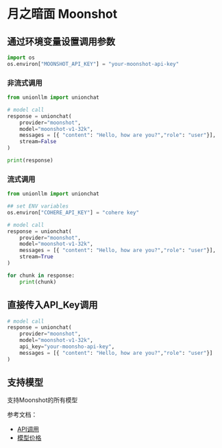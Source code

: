# 月之暗面 Moonshot

## 通过环境变量设置调用参数

```python
import os 
os.environ["MOONSHOT_API_KEY"] = "your-moonshot-api-key"
```

### 非流式调用

```python
from unionllm import unionchat

# model call
response = unionchat(
    provider="moonshot",
    model="moonshot-v1-32k", 
    messages = [{ "content": "Hello, how are you?","role": "user"}],
    stream=False
)

print(response)
```

### 流式调用

```python
from unionllm import unionchat

## set ENV variables
os.environ["COHERE_API_KEY"] = "cohere key"

# model call
response = unionchat(
    provider="moonshot",
    model="moonshot-v1-32k", 
    messages = [{ "content": "Hello, how are you?","role": "user"}],
    stream=True
)

for chunk in response:
    print(chunk)
```

## 直接传入API_Key调用

```python
# model call
response = unionchat(
    provider="moonshot",
    model="moonshot-v1-32k", 
    api_key="your-moonsho-api-key",
    messages = [{ "content": "Hello, how are you?","role": "user"}]
)
```

## 支持模型
支持Moonshot的所有模型

参考文档：
- [API调用](https://platform.moonshot.cn/docs/api-reference)
- [模型价格](https://platform.moonshot.cn/docs/pricing)
```